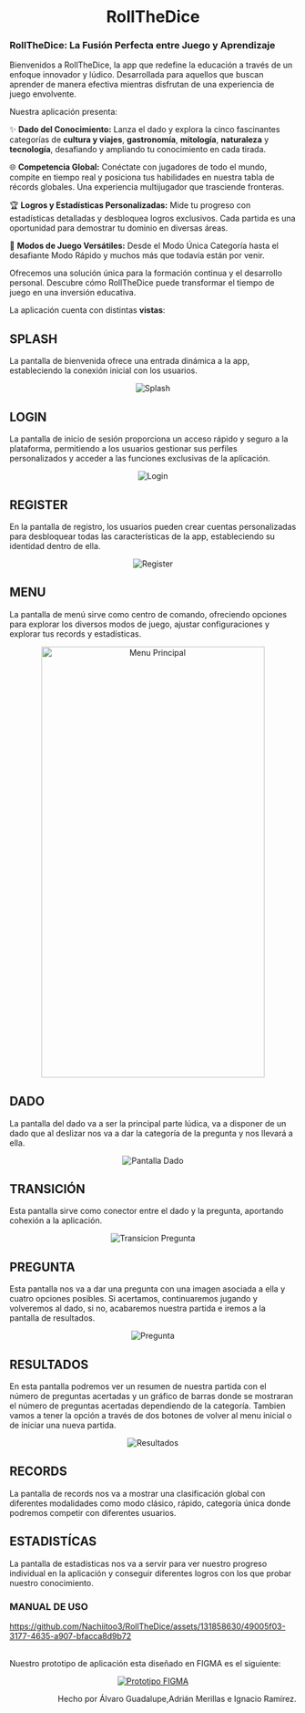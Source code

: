 # <center>RollTheDice</center>

### RollTheDice: La Fusión Perfecta entre Juego y Aprendizaje
Bienvenidos a RollTheDice, la app que redefine la educación a través de un enfoque innovador y lúdico. Desarrollada para aquellos que buscan aprender de manera efectiva mientras disfrutan de una experiencia de juego envolvente.

Nuestra aplicación presenta:

✨ <b>Dado del Conocimiento:</b> Lanza el dado y explora la cinco fascinantes categorías de <b>cultura y viajes</b>, <b>gastronomía</b>, <b>mitología</b>, <b>naturaleza</b> y <b>tecnología</b>, desafiando y ampliando tu conocimiento en cada tirada.

🌐 <b>Competencia Global:</b> Conéctate con jugadores de todo el mundo, compite en tiempo real y posiciona tus habilidades en nuestra tabla de récords globales. Una experiencia multijugador que trasciende fronteras.

🏆 <b>Logros y Estadísticas Personalizadas:</b> Mide tu progreso con estadísticas detalladas y desbloquea logros exclusivos. Cada partida es una oportunidad para demostrar tu dominio en diversas áreas.

🚀 <b>Modos de Juego Versátiles:</b> Desde el Modo Única Categoría hasta el desafiante Modo Rápido y muchos más que todavía están por venir.

Ofrecemos una solución única para la formación continua y el desarrollo personal. Descubre cómo RollTheDice puede transformar el tiempo de juego en una inversión educativa.

La aplicación cuenta con distintas <strong>vistas</strong>:

## SPLASH

La pantalla de bienvenida ofrece una entrada dinámica a la app, estableciendo la conexión inicial con los usuarios.

<p align="center">
<img src="img/Splash.PNG" alt="Splash" />
</p>

## LOGIN

La pantalla de inicio de sesión proporciona un acceso rápido y seguro a la plataforma, permitiendo a los usuarios gestionar sus perfiles personalizados y acceder a las funciones exclusivas de la aplicación.

<p align="center">
<img src="img/Login.PNG" alt="Login" />
</p>

## REGISTER

En la pantalla de registro, los usuarios pueden crear cuentas personalizadas para desbloquear todas las características de la app, estableciendo su identidad dentro de ella.
<p align="center">
<img src="img/Register.PNG" alt="Register" />
</p>

## MENU

La pantalla de menú sirve como centro de comando, ofreciendo opciones para explorar los diversos modos de juego, ajustar configuraciones y explorar tus records y estadísticas.
<p align="center">
<img src="img/Menu.png" alt="Menu Principal" width="392" height="756"/>
</p>

## DADO

La pantalla del dado va a ser la principal parte lúdica, va a disponer de un dado que al deslizar nos va a dar la categoría de la pregunta y nos llevará a ella.
<p align="center">
<img src="img/Dado.PNG" alt="Pantalla Dado" />
</p>

## TRANSICIÓN

Esta pantalla sirve como conector entre el dado y la pregunta, aportando cohexión a la aplicación.

<p align="center">
<img src="img/Transicion.PNG" alt="Transicion Pregunta" />
</p>

## PREGUNTA

Esta pantalla nos va a dar una pregunta con una imagen asociada a ella y cuatro opciones posibles. Si acertamos, continuaremos jugando y volveremos al dado, si no, acabaremos nuestra partida e iremos a la pantalla de resultados.
<p align="center">
<img src="img/Pregunta.PNG" alt="Pregunta" />
</p>

## RESULTADOS

En esta pantalla podremos ver un resumen de nuestra partida con el número de preguntas acertadas y un gráfico de barras donde se mostraran el número de preguntas acertadas dependiendo de la categoría. Tambien vamos a tener la opción a través de dos botones de volver al menu inicial o de iniciar una nueva partida.
<p align="center">
<img src="img/Resultados.PNG" alt="Resultados" />
</p>

## RECORDS

La pantalla de records nos va a mostrar una clasificación global con diferentes modalidades como modo clásico, rápido, categoría única donde podremos competir con diferentes usuarios.

## ESTADISTÍCAS

La pantalla de estadísticas nos va a servir para ver nuestro progreso individual en la aplicación y conseguir diferentes logros con los que probar nuestro conocimiento.


### MANUAL DE USO
https://github.com/Nachiitoo3/RollTheDice/assets/131858630/49005f03-3177-4635-a907-bfacca8d9b72




<p>
</p>
<br>
Nuestro prototipo de aplicación esta diseñado en FIGMA es el siguiente:
<p align="center">
<a href="https://www.figma.com/file/GePEVWoaB0HHXy5nMlyRQ2/RollTheDice-Prototype?type=design&node-id=1033-18&mode=design&t=njBSW7btAlYHYFmr-0"><img src="img/FIGMA.PNG" alt="Prototipo FIGMA"/></a>
</p>

<p align="right">Hecho por Álvaro Guadalupe,Adrián Merillas e Ignacio Ramírez.</p>
